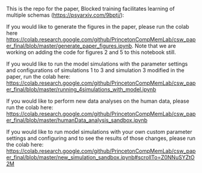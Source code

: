 This is the repo for the paper, Blocked training facilitates learning of multiple schemas (https://psyarxiv.com/9bptj/):

If you would like to generate the figures in the paper, please run the colab here https://colab.research.google.com/github/PrincetonCompMemLab/csw_paper_final/blob/master/generate_paper_figures.ipynb. Note that we are working on adding the code for figures 2 and 5 to this notebook still.

If you would like to run the model simulations with the parameter settings and configurations of simulations 1 to 3 and simulation
3 modified in the paper, run the colab here: https://colab.research.google.com/github/PrincetonCompMemLab/csw_paper_final/blob/master/running_4simulations_with_model.ipynb

If you would like to perform new data analyses on the human data, please run the colab here: https://colab.research.google.com/github/PrincetonCompMemLab/csw_paper_final/blob/master/humanData_analysis_sandbox.ipynb

If you would like to run model simulations with your own custom parameter settings and configuring and to see the results of those changes, please run the colab here: https://colab.research.google.com/github/PrincetonCompMemLab/csw_paper_final/blob/master/new_simulation_sandbox.ipynb#scrollTo=Z0NNuSYZtO2M
